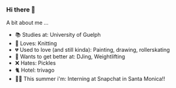 ### Hi there 👋
A bit about me ... 
<!--
**michelleberry/michelleberry** is a ✨ _special_ ✨ repository because its `README.md` (this file) appears on your GitHub profile.

Here are some ideas to get you started:

- 🔭 I’m currently working on ...
- 🌱 I’m currently learning ...
- 👯 I’m looking to collaborate on ...
- 🤔 I’m looking for help with ...
- 💬 Ask me about ...
- 📫 How to reach me: ...
- 😄 Pronouns: ...
- ⚡ Fun fact: ...
-->
- 📚 Studies at: University of Guelph
- 🧶 Loves: Knitting
- 💔 Used to love (and still kinda): Painting, drawing, rollerskating
- 🎱 Wants to get better at: DJing, Weightlifting
- ❌ Hates: Pickles
- 🐈 Hotel: trivago
- 🏄‍♀️ This summer i'm: Interning at Snapchat in Santa Monica!!
